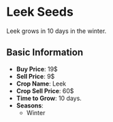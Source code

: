 # Leek Seeds

Leek grows in 10 days in the winter.

## Basic Information

- **Buy Price**: 19$
- **Sell Price**: 9$
- **Crop Name**: Leek
- **Crop Sell Price**: 60$
- **Time to Grow**: 10 days.
- **Seasons**:
  - Winter